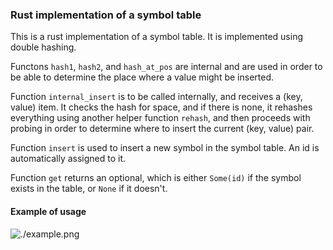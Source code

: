 ### Rust implementation of a symbol table

This is a rust implementation of a symbol table. It is implemented using double hashing.

Functons `hash1`, `hash2`, and `hash_at_pos` are internal and are used in order to be able to determine the place where a value might be inserted.

Function `internal_insert` is to be called internally, and receives a (key, value) item. It checks the hash for space, and if there is none, it rehashes everything using another helper function `rehash`, and then proceeds with probing in order to determine where to insert the current (key, value) pair.

Function `insert` is used to insert a new symbol in the symbol table. An id is automatically assigned to it.

Function `get` returns an optional, which is either `Some(id)` if the symbol exists in the table, or `None` if it doesn't.

#### Example of usage
![./example.png]()
